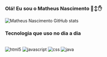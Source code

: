 
### Olá! Eu sou o Matheus Nascimento 🙂‍↕️✋

![Matheus Nascimento GitHub stats](https://github-readme-stats.vercel.app/api?username=matheusbraganasc&show_icons=true&theme=radical)

### Tecnologia que uso no dia a dia

<div style="display: inline_block"><br/>
<img align="center" alt="html5" src="https://img.shields.io/badge/HTML5-E34F26?style=for-the-badge&logo=html5&logoColor=white">
<img align="center" alt="javascript" src="https://img.shields.io/badge/JavaScript-F7DF1E?style=for-the-badge&logo=javascript&logoColor=black">
<img align="center" alt="css" src="https://img.shields.io/badge/CSS3-1572B6?style=for-the-badge&logo=css3&logoColor=white">
<img align="center" alt="java" src="https://img.shields.io/badge/Java-ED8B00?style=for-the-badge&logo=openjdk&logoColor=white">
</div>


